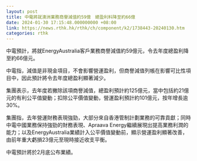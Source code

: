 ```yaml
---
layout: post
title: 中電將就澳洲業務商譽減值約59億　總盈利料降至約66億
date: 2024-01-30 17:15:48.000000000 +08:00
link: https://news.rthk.hk/rthk/ch/component/k2/1738443-20240130.htm
categories: rthk
---
```


中電預計，將就EnergyAustralia客戶業務商譽減值約59億元，令去年度總盈利降至約66億元。

中電指，減值是非現金項目，不會影響營運盈利，但商譽減值列帳在影響可比性項目中，因此預計將令去年度總盈利顯著減少。

集團表示，去年度若撇除該項商譽減值，總盈利預計約125億元，當中包括約21億元的有利公平值變動；扣除公平價值變動，營運盈利預計約101億元，按年增長逾30%。

集團指，去年營運財務表現強勁，大部分來自香港管制計劃業務的可靠貢獻；同時中電中國業務保持強勁的財務表現、Apraava Energy繼續展現出提高業務利潤的能力；以及EnergyAustralia業績計入公平價值變動前，顯示營運盈利顯著改善，由前年重大虧損23億元至現時接近收支平衡。

中電預計將於2月底公布業績。
